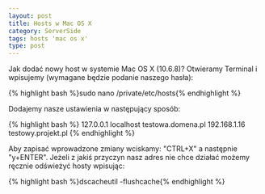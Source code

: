 ```yaml
---
layout: post
title: Hosts w Mac OS X
category: ServerSide
tags: hosts 'mac os x'
type: post
---
```

Jak dodać nowy host w systemie Mac OS X (10.6.8)?
Otwieramy Terminal i wpisujemy (wymagane będzie podanie naszego hasła):

{% highlight bash %}sudo nano /private/etc/hosts{% endhighlight %}

Dodajemy nasze ustawienia w następujący sposób:

{% highlight bash %}
127.0.0.1	localhost testowa.domena.pl
192.168.1.16	testowy.projekt.pl
{% endhighlight %}

Aby zapisać wprowadzone zmiany wciskamy: "CTRL+X" a następnie "y+ENTER".
Jeżeli z jakiś przyczyn nasz adres nie chce działać możemy ręcznie odświeżyć hosty wpisując:

{% highlight bash %}dscacheutil -flushcache{% endhighlight %}
